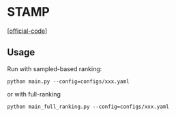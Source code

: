 

# STAMP

[[official-code](https://github.com/uestcnlp/STAMP)]


## Usage


Run with sampled-based ranking:

    python main.py --config=configs/xxx.yaml

or with full-ranking

    python main_full_ranking.py --config=configs/xxx.yaml

